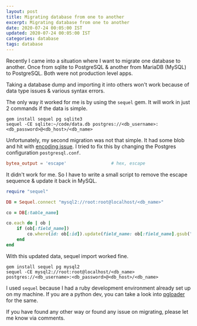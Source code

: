```yaml
---
layout: post
title: Migrating database from one to another
excerpt: Migrating database from one to another
date: 2020-07-24 00:05:00 IST
updated: 2020-07-24 00:05:00 IST
categories: database
tags: database
---
```

Recently I came into a situation where I want to migrate one database to another.
Once from sqlite to PostgreSQL & another from MariaDB (MySQL) to PostgreSQL. Both were not production level apps.

Taking a database dump and importing it into others won't work because of data type issues & various syntax errors.

The only way it worked for me is by using the `sequel` gem. It will work in just 2 commands if the data is simple.


```shell
gem install sequel pg sqlite3
sequel -CE sqlite:~/code/data.db postgres://<db_username>:<db_password>@<db_host>/<db_name>
```

Unfortunately, my second migration was not that simple. It had some blob and hit with [encoding issue](https://stackoverflow.com/a/28633839).
I tried to fix this by changing the Postgres configuration `postgresql.conf`.

```conf
bytea_output = 'escape'                 # hex, escape
```

It didn't work for me. So I have to write a small script to remove the escape sequence & update it back in MySQL.

```ruby
require "sequel"

DB = Sequel.connect "mysql2://root:root@localhost/<db_name>"

co = DB[:table_name]

co.each do | ob |
    if (ob[:field_name])
        co.where(id: ob[:id]).update(field_name: ob[:field_name].gsub("\\,", ""))
    end
end
```

With this updated data, sequel import worked fine.

```
gem install sequel pg mysql2
sequel -CE mysql2://root:root@localhost/<db_name> postgres://<db_username>:<db_password>@<db_host>/<db_name>
```

I used `sequel` because I had a ruby development environment already set up on my machine.
If you are a python dev, you can take a look into [pgloader](https://pgloader.readthedocs.io/en/latest/) for the same.

If you have found any other way or found any issue on migrating, please let me know via comments.



